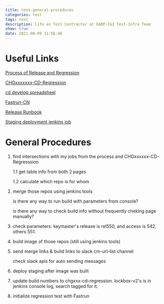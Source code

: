 ```yaml
---
title: test-general-procedures
categories: test
tags: test
description: life as Test Contractor at EADP-C&I Test-Infra Team
show: true
date: 2021-08-09 11:56:48
---
```

# Useful Links

[Process of Release and Regression](https://developer.ea.com/display/CI/Process+of+Release+and+Regression)

[CHGxxxxxxx-CD-Regression](https://developer.ea.com/display/CI/CHG0150415-CD-Regression)

[cd develop spreadsheel](https://developer.ea.com/pages/viewpage.action?pageId=313443489)

[Fastrun-CN](https://fastrun.china.online.ea.com/regression?page=1)

[Release Runbook](https://developer.ea.com/pages/viewpage.action?spaceKey=CI&title=Release+Runbook)

[Staging deployment jenkins job](https://developer.ea.com/display/CI/Staging+deployment+jenkins+job)

# General Procedures

1. find intersections with my jobs from the process and CHGxxxxxx-CD-Regresssion

    1.1 get table info from both 2 pages

    1.2 calculate which repo is for whom

2. merge those repos using jenkins tools

    is there any way to run build with parameters from console?

    is there any way to check build info without frequently cheking page manually?

3. check parameters: keymaster's release is rel550, and access is 542, others 551.

4. build image of those repos (still using jenkins tools)

5. send merge links & bulid links to slack cm-url-list channel

    check slack apis for auto sending messages

6. deploy staging after image was built

7. update build numbers to chgxxx-cd-regression. lockbox-v2's is in jenkins console log, search tagged for it.

8. initialize regression test with Fastrun